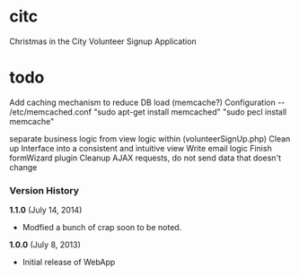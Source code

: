 citc
====
Christmas in the City Volunteer Signup Application

todo
====
Add caching mechanism to reduce DB load (memcache?)
Configuration -- /etc/memcached.conf
"sudo apt-get install memcached"
"sudo pecl install memcache"

separate business logic from view logic within (volunteerSignUp.php)
Clean up Interface into a consistent and intuitive view
Write email logic
Finish formWizard plugin
Cleanup AJAX requests, do not send data that doesn't change

### Version History

**1.1.0** (July 14, 2014)

* Modfied a bunch of crap soon to be noted.

**1.0.0** (July 8, 2013)

* Initial release of WebApp
